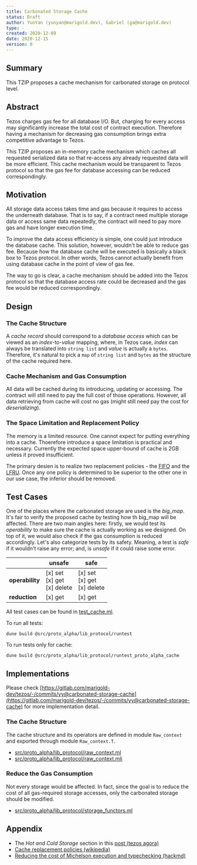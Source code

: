 ```yaml
---
title: Carbonated Storage Cache
status: Draft
author: YunYan (yunyan@marigold.dev), Gabriel (ga@marigold.dev)
type: -
created: 2020-12-09
date: 2020-12-15
version: 0
---
```


## Summary

This TZIP proposes a cache mechanism for carbonated storage on protocol level.

## Abstract

Tezos charges gas fee for all database I/O. But, charging for every access may significantly increase the total cost of contract execution. Therefore having a mechanism for decreasing gas consumption brings extra competitive advantage to Tezos.

This TZIP proposes an in-memory cache mechanism which caches all requested serialized data so that re-access any already requested data will be more efficient. This cache mechanism would be transparent to Tezos protocol so that the gas fee for database accessing can be reduced correspondingly.

## Motivation

All storage data access takes time and gas because it requires to access the underneath database. That is to say, if a contract need multiple storage data or access same data repeatedly, the contract will need to pay more gas and have longer execution time.

To improve the data access efficiency is simple, one could just introduce the database cache. This solution, however, wouldn't be able to reduce gas fee. Because how the database cache will be executed is basically a black box to Tezos protocol. In other words, Tezos cannot actually benefit from using database cache in the point of view of gas fee.

The way to go is clear, a cache mechanism should be added into the Tezos protocol so that the database access rate could be decreased and the gas fee would be reduced correspondingly.

## Design

### The Cache Structure

A _cache record_ should correspond to a _database access_ which can be viewed as an *index*-to-*value* mapping, where, in Tezos case, *index* can always be translated into `string list` and *value* is actually a `bytes`. Therefore, it's natural to pick a `map` of `string list` and `bytes` as the structure of the cache required here.

### Cache Mechanism and Gas Consumption

All data will be cached during its introducing, updating or accessing. The contract will still need to pay the full cost of those operations. However, all data retrieving from cache will cost no gas (might still need pay the cost for _deserializing_).

### The Space Limitation and Replacement Policy

The memory is a limited resource. One cannot expect for putting everything into a cache. Thoerefore introduce a space limitation is practical and necessary. Currently the expected space upper-bound of cache is 2GB unless it proved insufficient.

The primary desien is to realize two replacement policies - the [FIFO](https://en.wikipedia.org/wiki/Cache_replacement_policies#First_in_first_out_(FIFO)) and the [LFRU](https://en.wikipedia.org/wiki/Cache_replacement_policies#Least_frequent_recently_used_(LFRU)). Once any one policy is determined to be superior to the other one in our use case, the inferior should be removed.

## Test Cases

One of the places where the carbonated storage are used is the *big_map*. It's fair to verify the proposed cache by testing how th big_map will be affected. There are two main angles here: firstly, we would test its *operability* to make sure the cache is actually working as we designed. On top of it, we would also check if the gas consumption is reduced accordingly. Let's also categorize tests by its safety. Meaning, a test is *safe* if it wouldn't raise any error; and, is *unsafe* if it could raise some error.

|             | **unsafe**                                              | **safe**                                                |
| ----------- | --------------------------------------------------- | --------------------------------------------------- |
| **operability** | [x] set<br>[x] get<br>[x] delete | [x] set<br>[x] get<br>[x] delete |
| **reduction**   | [x] get | [x] get |

All test cases can be found in [test_cache.ml](https://gitlab.com/marigold-dev/tezos/-/blob/yy@carbonated-storage-cache/src/proto_alpha/lib_protocol/test/cache.ml).

To run all tests:

```
dune build @src/proto_alpha/lib_protocol/runtest
```

To run tests only for cache:

```
dune build @src/proto_alpha/lib_protocol/runtest_proto_alpha_cache
```

## Implementations

Please check [https://gitlab.com/marigold-dev/tezos/-/commits/yy@carbonated-storage-cache](https://gitlab.com/marigold-dev/tezos/-/commits/yy@carbonated-storage-cache) for more implementation detail.

### The Cache Structure

The cache structure and its operators are defined in module `Raw_context` and exported through module `Raw_context.T`.

- [src/proto_alpha/lib_protocol/raw_context.ml](https://gitlab.com/marigold-dev/tezos/-/blob/yy@carbonated-storage-cache/src/proto_alpha/lib_protocol/raw_context.ml)
- [src/proto_alpha/lib_protocol/raw_context.mli](https://gitlab.com/marigold-dev/tezos/-/blob/yy@carbonated-storage-cache/src/proto_alpha/lib_protocol/raw_context.mli)

### Reduce the Gas Consumption

Not every storage would be affected. In fact, since the goal is to reduce the cost of all gas-required storage accesses, only the carbonated storage should be modified.

- [src/proto_alpha/lib_protocol/storage_functors.ml](https://gitlab.com/marigold-dev/tezos/-/blob/yy@carbonated-storage-cache/src/proto_alpha/lib_protocol/storage_functors.ml)

## Appendix

- The *Hot and Cold Storage* section in this [post (tezos agora)](https://forum.tezosagora.org/t/ideas-for-a-faster-cheaper-tezos/1789)
- [Cache replacement policies (wikipedia)](https://en.wikipedia.org/wiki/Cache_replacement_policies)
- [Reducing the cost of Michelson execution and typechecking (hackmd)](https://hackmd.io/Ia37mg4-Sqy1WEgzsLSPng?view)
